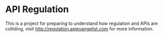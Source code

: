 API Regulation
==============

This is a project for preparing to understand how regulation and APIs are colliding, visit http://regulation.apievangelist.com for more information.